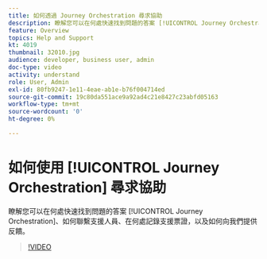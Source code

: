 ```yaml
---
title: 如何透過 Journey Orchestration 尋求協助
description: 瞭解您可以在何處快速找到問題的答案 [!UICONTROL Journey Orchestration]、如何聯繫支援人員、在何處記錄支援票證，以及如何向我們提供反饋。
feature: Overview
topics: Help and Support
kt: 4019
thumbnail: 32010.jpg
audience: developer, business user, admin
doc-type: video
activity: understand
role: User, Admin
exl-id: 80fb9247-1e11-4eae-ab1e-b76f004714ed
source-git-commit: 19c80da551ace9a92ad4c21e8427c23abfd05163
workflow-type: tm+mt
source-wordcount: '0'
ht-degree: 0%

---
```


# 如何使用 [!UICONTROL Journey Orchestration] 尋求協助

瞭解您可以在何處快速找到問題的答案 [!UICONTROL Journey Orchestration]、如何聯繫支援人員、在何處記錄支援票證，以及如何向我們提供反饋。

>[!VIDEO](https://video.tv.adobe.com/v/32010?quality=12)

